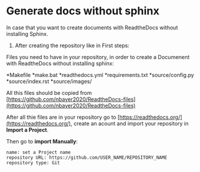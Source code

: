 
# Generate docs without sphinx

In case that you want to create documents with ReadtheDocs without installing Sphinx.

1. After creating the repository like in First steps:

Files you need to have in your repository, in order to create a Documenent with ReadtheDocs without installing sphinx:

*Makefile
*make.bat
*readthedocs.yml
*requirements.txt
*source/config.py
*source/index.rst
*source/images/

All this files should be copied from [https://github.com/nbayer2020/ReadtheDocs-files](https://github.com/nbayer2020/ReadtheDocs-files)

After all thie files are in your repository go to [https://readthedocs.org/](https://readthedocs.org/), create an acount and import your repository in **Import  a Project**.

Then go to **import Manually**:

```
name: set a Project name
repository URL: https://github.com/USER_NAME/REPOSITORY_NAME
repository type: Git
```
